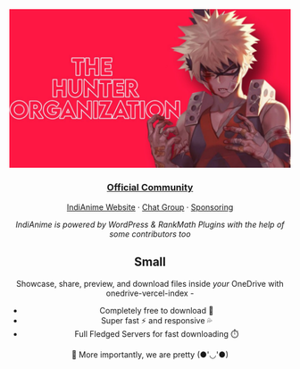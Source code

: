 <div align="center">
  <img src="https://raw.githubusercontent.com/bottesterheroku/onedrive-imgs/main/6183499089778421727_121.jpg" alt="onedrive-vercel-index" />
  <h3><a href="https://t.me/The_Hunter_Organization">Official Community</a></h3>
  <p><a href="https://indianime.com">IndiAnime Website</a> · <a href="https://t.me/AnimeDevils_Group">Chat Group</a> · <a href="https://t.me/God_Hunter_Devil">Sponsoring</a></p>
  <p><em>IndiAnime is powered by WordPress & RankMath Plugins with the help of some contributors too</em></p>

  ## Small 

Showcase, share, preview, and download files inside *your* OneDrive with onedrive-vercel-index -

- Completely free to download 💸
- Super fast ⚡ and responsive 💦
- Full Fledged Servers for fast downloading ⏱️ 

🍌 More importantly, we are pretty (●'◡'●)
